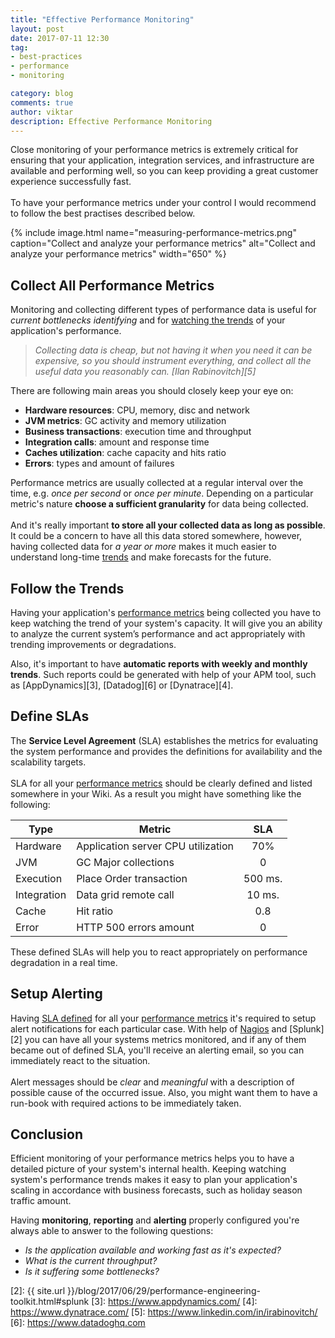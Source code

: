 ```yaml
---
title: "Effective Performance Monitoring"
layout: post
date: 2017-07-11 12:30
tag:
- best-practices
- performance
- monitoring

category: blog
comments: true
author: viktar
description: Effective Performance Monitoring
---
```


Close monitoring of your performance metrics is extremely critical for
ensuring that your application, integration services, and infrastructure
are available and performing well, so you can keep providing a great
customer experience successfully fast.
<br/><br/>
To have your performance metrics under your control I would recommend
to follow the best practises described below.

<!--more-->

{% include image.html name="measuring-performance-metrics.png"
           caption="Collect and analyze your performance metrics"
           alt="Collect and analyze your performance metrics"
           width="650" %}

## Collect All Performance Metrics
Monitoring and collecting different types of performance data
is useful for *current bottlenecks identifying* and for
[watching the trends](#follow-the-trends) of your application's
performance.<br/>

> *Collecting data is cheap, but not having it when you need it can be
expensive, so you should instrument everything, and collect all the
useful data you reasonably can. [Ilan Rabinovitch][5]*

There are following main areas you should closely keep your eye on:
* **Hardware resources**: CPU, memory, disc and network
* **JVM metrics**: GC activity and memory utilization
* **Business transactions**: execution time and throughput
* **Integration calls**: amount and response time
* **Caches utilization**: cache capacity and hits ratio
* **Errors**: types and amount of failures

Performance metrics are usually collected at a regular interval over the
time, e.g. *once per second* or *once per minute*. Depending on a
particular metric's nature **choose a sufficient granularity** for data
being collected.
<br/><br/>
And it's really important **to store all your collected data as long as
possible**.
It could be a concern to have all this data stored somewhere, however,
having collected data for *a year or more* makes it much easier to
understand long-time [trends](#follow-the-trends) and make forecasts for
the future.<br/>

## Follow the Trends
Having your application's
[performance metrics](#collect-all-performance-metrics) being collected
you have to keep watching the trend of your system's capacity. It will
give you an ability to analyze the current system’s performance and act
appropriately with trending improvements or degradations.<br/>

Also, it's important to have **automatic reports with weekly and monthly
trends**. Such reports could be generated with help of your APM tool,
such as [AppDynamics][3], [Datadog][6] or [Dynatrace][4].

## Define SLAs
The **Service Level Agreement** (SLA) establishes the metrics for
evaluating the system performance and provides the definitions for
availability and the scalability targets.<br/><br/>
SLA for all your [performance metrics](#collect-all-performance-metrics)
should be clearly defined and listed somewhere in your Wiki. As a result
you might have something like the following:

|Type | Metric | SLA |
|-----|--------|:-----:|
| Hardware | Application server CPU utilization | 70% |
| JVM | GC Major collections | 0 |
| Execution | Place Order transaction | 500 ms. |
| Integration | Data grid remote call | 10 ms. |
| Cache | Hit ratio | 0.8 |
| Error | HTTP 500 errors amount | 0 |


These defined SLAs will help you to react appropriately on performance
degradation in a real time.

## Setup Alerting
Having [SLA defined](#define-slas) for all your
[performance metrics](#collect-all-performance-metrics) it's required to
setup alert notifications for each particular case. With help of
[Nagios][1] and [Splunk][2] you can have all your systems metrics
monitored, and if any of them became out of defined SLA, you'll
receive an alerting email, so you can immediately react to the
situation.<br/><br/>
Alert messages should be *clear* and *meaningful* with a description of
possible cause of the occurred issue. Also, you might want them to have
a run-book with required actions to be immediately taken.

## Conclusion
Efficient monitoring of your performance metrics helps you to have a
detailed picture of your system's internal health. Keeping watching
system's performance trends makes it easy to plan your application's
scaling in accordance with business forecasts, such as holiday season
traffic amount.<br/>

Having **monitoring**, **reporting** and **alerting** properly
configured you're always able to answer to the following questions:
- *Is the application available and working fast as it's expected?*
- *What is the current throughput?*
- *Is it suffering some bottlenecks?*

[1]: https://www.nagios.org/
[2]: {{ site.url }}/blog/2017/06/29/performance-engineering-toolkit.html#splunk
[3]: https://www.appdynamics.com/
[4]: https://www.dynatrace.com/
[5]: https://www.linkedin.com/in/irabinovitch/
[6]: https://www.datadoghq.com
